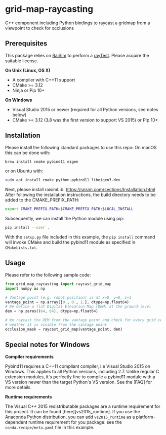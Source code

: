 # grid-map-raycasting

C++ component including Python bindings to raycast a gridmap from a viewpoint to check for occlusions

## Prerequisites

This package relies on [RaiSim](https://raisim.com) to perform a [rayTest](https://raisim.com/sections/RayTest.html).
Please acquire the suitable license.

**On Unix (Linux, OS X)**

* A compiler with C++11 support
* CMake >= 3.12
* Ninja or Pip 10+

**On Windows**

* Visual Studio 2015 or newer (required for all Python versions, see notes below)
* CMake >= 3.12 (3.8 was the first version to support VS 2015) or Pip 10+

## Installation
Please install the following standard packages to use this repo:
On macOS this can be done with:
```bash
brew install cmake pybind11 eigen
```
or on Ubuntu with:
```bash
sudo apt install cmake python-pybind11 libeigen3-dev
```

Next, please install raisimLib: https://raisim.com/sections/Installation.html
After following the installation instructions, the build directory needs to be added to the CMAKE_PREFIX_PATH:
```bash
export CMAKE_PREFIX_PATH=$CMAKE_PREFIX_PATH:$LOCAL_INSTALL
```

Subsequently, we can install the Python module using pip:
```bash
pip install --user .
```

With the `setup.py` file included in this example, the `pip install` command will
invoke CMake and build the pybind11 module as specified in `CMakeLists.txt`.

## Usage
Please refer to the following sample code:
```python
from grid_map_raycasting import raycast_grid_map
import numpy as np

# Vantage point (e.g. robot position) is at x=0, y=0, z=1
vantage_point = np.array([0., 0., 1.], dtype=np.float64)
# We define a flat Digital Elevation Map (DEM) at the ground-level
dem = np.zeros((64, 64), dtype=np.float64)

# We raycast the DEM from the vantage point and check for every grid cell 
# weather it is visible from the vantage point
occlusion_mask = raycast_grid_map(vantage_point, dem)
```

## Special notes for Windows

**Compiler requirements**

Pybind11 requires a C++11 compliant compiler, i.e Visual Studio 2015 on Windows.
This applies to all Python versions, including 2.7. Unlike regular C extension
modules, it's perfectly fine to compile a pybind11 module with a VS version newer
than the target Python's VS version. See the [FAQ] for more details.

**Runtime requirements**

The Visual C++ 2015 redistributable packages are a runtime requirement for this
project. It can be found [here][vs2015_runtime]. If you use the Anaconda Python
distribution, you can add `vs2015_runtime` as a platform-dependent runtime
requirement for you package: see the `conda.recipe/meta.yaml` file in this example.


